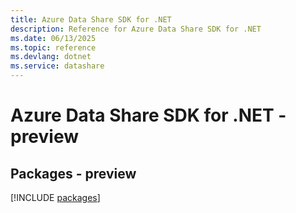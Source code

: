 ```yaml
---
title: Azure Data Share SDK for .NET
description: Reference for Azure Data Share SDK for .NET
ms.date: 06/13/2025
ms.topic: reference
ms.devlang: dotnet
ms.service: datashare
---
```

# Azure Data Share SDK for .NET - preview
## Packages - preview
[!INCLUDE [packages](data-share-index.md)]